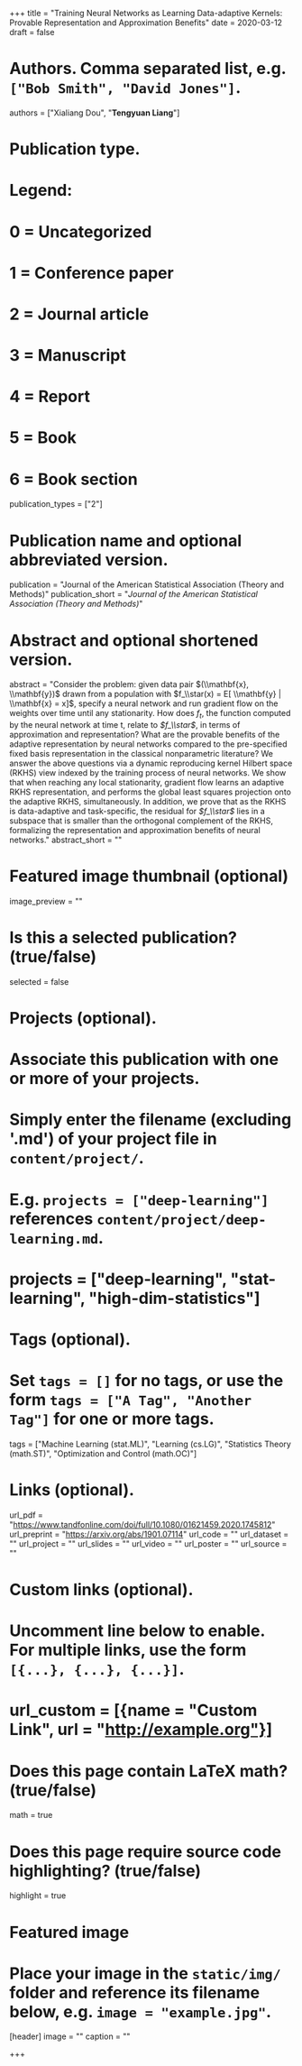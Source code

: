 +++
title = "Training Neural Networks as Learning Data-adaptive Kernels: Provable Representation and Approximation Benefits"
date = 2020-03-12
draft = false

# Authors. Comma separated list, e.g. `["Bob Smith", "David Jones"]`.
authors = ["Xialiang Dou", "**Tengyuan Liang**"]

# Publication type.
# Legend:
# 0 = Uncategorized
# 1 = Conference paper
# 2 = Journal article
# 3 = Manuscript
# 4 = Report
# 5 = Book
# 6 = Book section
publication_types = ["2"]

# Publication name and optional abbreviated version.
publication = "Journal of the American Statistical Association (Theory and Methods)"
publication_short = "*Journal of the American Statistical Association (Theory and Methods)*"

# Abstract and optional shortened version.
abstract = "Consider the problem: given data pair $(\\mathbf{x}, \\mathbf{y})$ drawn from a population with $f_\\star(x) = E[ \\mathbf{y} | \\mathbf{x} = x]$, specify a neural network and run gradient flow on the weights over time until any stationarity. How does *$f_t$*, the function computed by the neural network at time t, relate to *$f_\\star$*, in terms of approximation and representation? What are the provable benefits of the adaptive representation by neural networks compared to the pre-specified fixed basis representation in the classical nonparametric literature? We answer the above questions via a dynamic reproducing kernel Hilbert space (RKHS) view indexed by the training process of neural networks. We show that when reaching any local stationarity, gradient flow learns an adaptive RKHS representation, and performs the global least squares projection onto the adaptive RKHS, simultaneously. In addition, we prove that as the RKHS is data-adaptive and task-specific, the residual for *$f_\\star$* lies in a subspace that is smaller than the orthogonal complement of the RKHS, formalizing the representation and approximation benefits of neural networks."
abstract_short = ""

# Featured image thumbnail (optional)
image_preview = ""

# Is this a selected publication? (true/false)
selected = false

# Projects (optional).
#   Associate this publication with one or more of your projects.
#   Simply enter the filename (excluding '.md') of your project file in `content/project/`.
#   E.g. `projects = ["deep-learning"]` references `content/project/deep-learning.md`.
#   projects = ["deep-learning", "stat-learning", "high-dim-statistics"]

# Tags (optional).
#   Set `tags = []` for no tags, or use the form `tags = ["A Tag", "Another Tag"]` for one or more tags.
tags = ["Machine Learning (stat.ML)", "Learning (cs.LG)", "Statistics Theory (math.ST)", "Optimization and Control (math.OC)"]

# Links (optional).
url_pdf = "https://www.tandfonline.com/doi/full/10.1080/01621459.2020.1745812"
url_preprint = "https://arxiv.org/abs/1901.07114"
url_code = ""
url_dataset = ""
url_project = ""
url_slides = ""
url_video = ""
url_poster = ""
url_source = ""

# Custom links (optional).
#   Uncomment line below to enable. For multiple links, use the form `[{...}, {...}, {...}]`.
# url_custom = [{name = "Custom Link", url = "http://example.org"}]

# Does this page contain LaTeX math? (true/false)
math = true

# Does this page require source code highlighting? (true/false)
highlight = true

# Featured image
# Place your image in the `static/img/` folder and reference its filename below, e.g. `image = "example.jpg"`.
[header]
image = ""
caption = ""

+++
